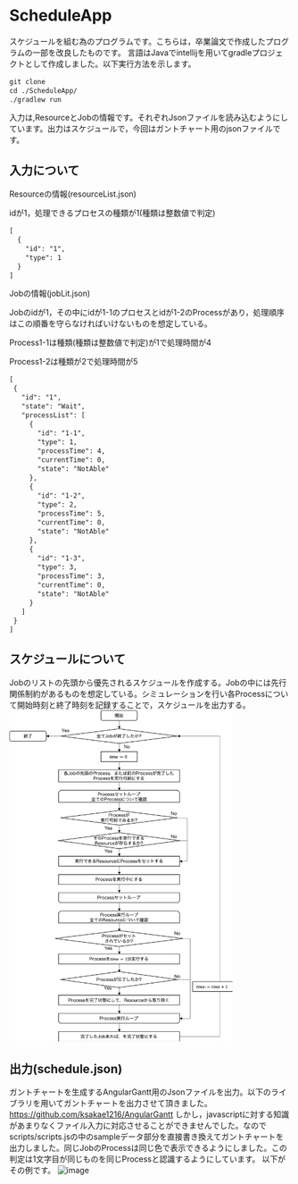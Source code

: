 # ScheduleApp
スケジュールを組む為のプログラムです。こちらは，卒業論文で作成したプログラムの一部を改良したものです。
言語はJavaでintellijを用いてgradleプロジェクトとして作成しました。以下実行方法を示します。
```
git clone
cd ./ScheduleApp/
./gradlew run
```
入力は,ResourceとJobの情報です。それぞれJsonファイルを読み込むようにしています。出力はスケジュールで，今回はガントチャート用のjsonファイルです。

## 入力について

Resourceの情報(resourceList.json)

idが1，処理できるプロセスの種類が1(種類は整数値で判定)
```
[
  {
    "id": "1",
    "type": 1
  }
]
  ```
  
 Jobの情報(jobLit.json)
 
 Jobのidが1，その中にidが1-1のプロセスとidが1-2のProcessがあり，処理順序はこの順番を守らなければいけないものを想定している。
 
 Process1-1は種類(種類は整数値で判定)が1で処理時間が4
 
 Process1-2は種類が2で処理時間が5
 
 ```
[
  {
    "id": "1",
    "state": "Wait",
    "processList": [
      {
        "id": "1-1",
        "type": 1,
        "processTime": 4,
        "currentTime": 0,
        "state": "NotAble"
      },
      {
        "id": "1-2",
        "type": 2,
        "processTime": 5,
        "currentTime": 0,
        "state": "NotAble"
      },
      {
        "id": "1-3",
        "type": 3,
        "processTime": 3,
        "currentTime": 0,
        "state": "NotAble"
      }
    ]
  }
]
```                  
## スケジュールについて
Jobのリストの先頭から優先されるスケジュールを作成する。Jobの中には先行関係制約があるものを想定している。シミュレーションを行い各Processについて開始時刻と終了時刻を記録することで，スケジュールを出力する。
<img src="https://github.com/Yoshiaki-Harada/ScheduleApp/blob/master/%E3%83%95%E3%83%AD%E3%83%BC%E3%83%81%E3%83%A3%E3%83%BC%E3%83%88.png" width="400pt">
## 出力(schedule.json)
ガントチャートを生成するAngularGantt用のJsonファイルを出力。以下のライブラリを用いてガントチャートを出力させて頂きました。https://github.com/ksakae1216/AngularGantt しかし，javascriptに対する知識があまりなくファイル入力に対応させることができませんでした。なのでscripts/scripts.jsの中のsampleデータ部分を直接書き換えてガントチャートを出力しました。同じJobのProcessは同じ色で表示できるようにしました。この判定は1文字目が同じものを同じProcessと認識するようにしています。
以下がその例です。
![image](https://github.com/Yoshiaki-Harada/ScheduleApp/blob/master/ガントチャート例.png)
